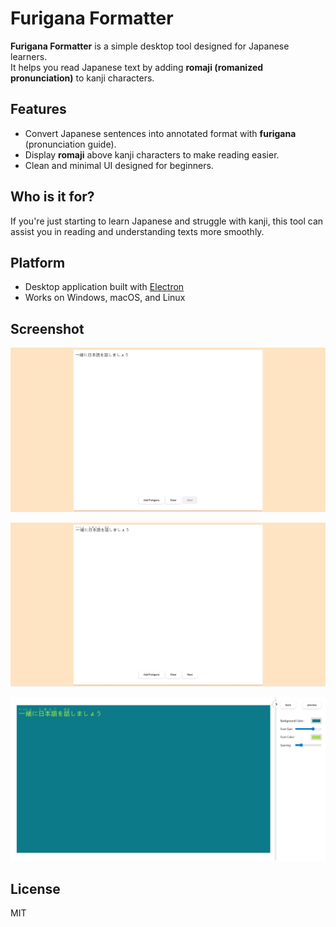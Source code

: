 # Furigana Formatter

**Furigana Formatter** is a simple desktop tool designed for Japanese learners.  
It helps you read Japanese text by adding **romaji (romanized pronunciation)** to kanji characters.

## Features

- Convert Japanese sentences into annotated format with **furigana** (pronunciation guide).
- Display **romaji** above kanji characters to make reading easier.
- Clean and minimal UI designed for beginners.

## Who is it for?

If you're just starting to learn Japanese and struggle with kanji, this tool can assist you in reading and understanding texts more smoothly.

## Platform

- Desktop application built with [Electron](https://www.electronjs.org/)
- Works on Windows, macOS, and Linux

## Screenshot

![Preview](./example/example1.png)

![Preview](./example/example2.png)

![Preview](./example/example3.png)

## License

MIT
